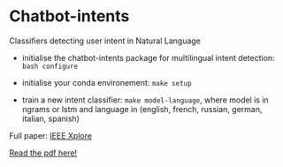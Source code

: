 # Chatbot-intents
Classifiers detecting user intent in Natural Language

* initialise the chatbot-intents package for multilingual intent detection: `bash configure`

* initialise your conda environement: `make setup`

* train a new intent classifier: `make model-language`, where model is in ngrams or lstm and language in (english, french, russian, german, italian, spanish)

Full paper: [IEEE Xplore](https://ieeexplore.ieee.org/document/8931717)

[Read the pdf here!](where_is_my_parcel.pdf)

